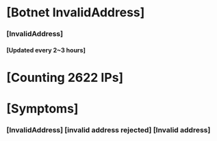 # [Botnet InvalidAddress]
### [InvalidAddress]
#### [Updated every 2~3 hours]

# [Counting 2622 IPs]

# [Symptoms] 

###   [InvalidAddress] [invalid address rejected] [Invalid address]
